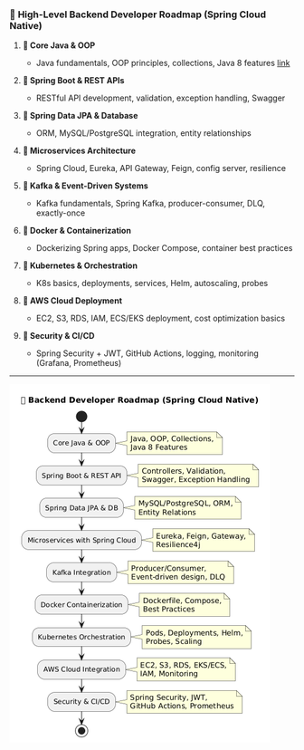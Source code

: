 

### 🚀 **High-Level Backend Developer Roadmap (Spring Cloud Native)**

1. **🔹 Core Java & OOP**
   - Java fundamentals, OOP principles, collections, Java 8 features [link](https://github.com/rohitsunilsharma2000/-Learn-Backend-Development-from-Scratch/blob/main/1.%F0%9F%94%B9%20Core%20Java%20%26%20OOP.md)

2. **🔹 Spring Boot & REST APIs**
   - RESTful API development, validation, exception handling, Swagger

3. **🔹 Spring Data JPA & Database**
   - ORM, MySQL/PostgreSQL integration, entity relationships

4. **🔹 Microservices Architecture**
   - Spring Cloud, Eureka, API Gateway, Feign, config server, resilience

5. **🔹 Kafka & Event-Driven Systems**
   - Kafka fundamentals, Spring Kafka, producer-consumer, DLQ, exactly-once

6. **🔹 Docker & Containerization**
   - Dockerizing Spring apps, Docker Compose, container best practices

7. **🔹 Kubernetes & Orchestration**
   - K8s basics, deployments, services, Helm, autoscaling, probes

8. **🔹 AWS Cloud Deployment**
   - EC2, S3, RDS, IAM, ECS/EKS deployment, cost optimization basics

9. **🔹 Security & CI/CD**
   - Spring Security + JWT, GitHub Actions, logging, monitoring (Grafana, Prometheus)

---

<img src="https://github.com/rohitsunilsharma2000/-Learn-Backend-Development-from-Scratch/blob/main/roadmap.png?raw=true" alt="High-Level Backend Developer Roadmap (Spring Cloud Native)"/>
